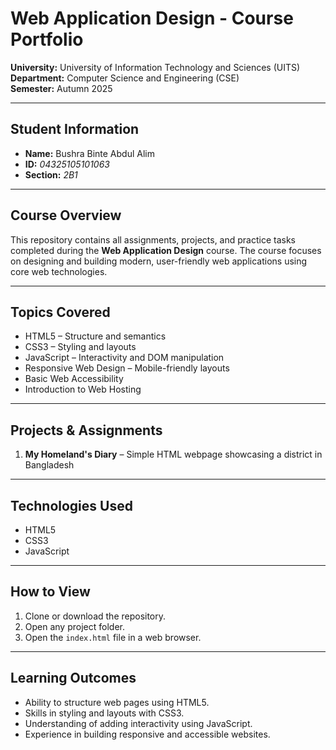 # Web Application Design - Course Portfolio

**University:** University of Information Technology and Sciences (UITS)  
**Department:** Computer Science and Engineering (CSE)  
**Semester:** Autumn 2025  

---

## Student Information  
- **Name:** Bushra Binte Abdul Alim  
- **ID:** *04325105101063*  
- **Section:** *2B1*  
---

## Course Overview  
This repository contains all assignments, projects, and practice tasks completed during the **Web Application Design** course. The course focuses on designing and building modern, user-friendly web applications using core web technologies.  

---

## Topics Covered  
- HTML5 – Structure and semantics  
- CSS3 – Styling and layouts  
- JavaScript – Interactivity and DOM manipulation  
- Responsive Web Design – Mobile-friendly layouts  
- Basic Web Accessibility  
- Introduction to Web Hosting  

---

## Projects & Assignments  
1. **My Homeland's Diary** – Simple HTML webpage showcasing a district in Bangladesh  

---

## Technologies Used  
- HTML5  
- CSS3  
- JavaScript  

---

## How to View  
1. Clone or download the repository.  
2. Open any project folder.  
3. Open the `index.html` file in a web browser.  

---

## Learning Outcomes  
- Ability to structure web pages using HTML5.  
- Skills in styling and layouts with CSS3.  
- Understanding of adding interactivity using JavaScript.  
- Experience in building responsive and accessible websites.
